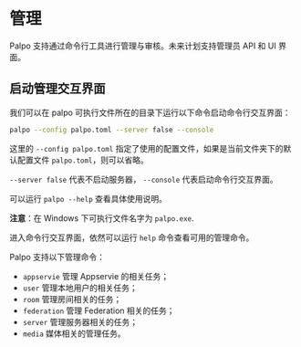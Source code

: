 
# 管理


Palpo 支持通过命令行工具进行管理与审核。未来计划支持管理员 API 和 UI 界面。

## 启动管理交互界面

我们可以在 palpo 可执行文件所在的目录下运行以下命令启动命令行交互界面：

```bash
palpo --config palpo.toml --server false --console
```
这里的  `--config palpo.toml` 指定了使用的配置文件，如果是当前文件夹下的默认配置文件 `palpo.toml`，则可以省略。

`--server false` 代表不启动服务器， `--console` 代表启动命令行交互界面。

可以运行 `palpo --help` 查看具体使用说明。

**注意**：在 Windows 下可执行文件名字为 `palpo.exe`.

进入命令行交互界面，依然可以运行 `help` 命令查看可用的管理命令。

Palpo 支持以下管理命令：

- `appservie` 管理 Appservie 的相关任务；
- `user` 管理本地用户的相关任务；
- `room` 管理房间相关的任务；
- `federation` 管理 Federation 相关的任务；
- `server` 管理服务器相关的任务；
- `media` 媒体相关的管理任务。
